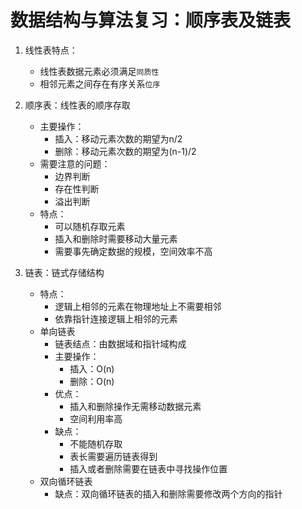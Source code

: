 # 数据结构与算法复习：顺序表及链表

1. 线性表特点：
	- 线性表数据元素必须满足```同质性```
	- 相邻元素之间存在有序关系```位序```

2. 顺序表：线性表的顺序存取
	- 主要操作：
		* 插入：移动元素次数的期望为n/2
		* 删除：移动元素次数的期望为(n-1)/2
	- 需要注意的问题：
		* 边界判断
		* 存在性判断
		* 溢出判断
	- 特点：
		* 可以随机存取元素
		* 插入和删除时需要移动大量元素
		* 需要事先确定数据的规模，空间效率不高

3. 链表：链式存储结构
	- 特点：
		* 逻辑上相邻的元素在物理地址上不需要相邻
		* 依靠指针连接逻辑上相邻的元素
	- 单向链表
		* 链表结点：由数据域和指针域构成
		* 主要操作：
			+ 插入：O(n)
			+ 删除：O(n)
		* 优点：
			+ 插入和删除操作无需移动数据元素
			+ 空间利用率高
		* 缺点：
			+ 不能随机存取
			+ 表长需要遍历链表得到
			+ 插入或者删除需要在链表中寻找操作位置
	- 双向循环链表
		* 缺点：双向循环链表的插入和删除需要修改两个方向的指针






